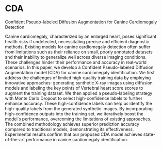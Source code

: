 # CDA
Confident Pseudo-labeled Diffusion Augmentation for Canine Cardiomegaly Detection

Canine cardiomegaly, characterized by an enlarged heart, poses significant health risks if undetected, necessitating precise and efficient diagnostic methods. Existing models for canine cardiomegaly detection often suffer from limitations such as their reliance on small, poorly annotated datasets and their inability to generalize well across diverse imaging conditions. These challenges hinder their performance and accuracy in real-world scenarios. In this paper, we develop a Confident Pseudo-labeled Diffusion Augmentation model (CDA) for canine cardiomegaly identification. We first address the challenges of limited high-quality training data by employing innovative approaches: generating synthetic X-ray images using diffusion models and labeling the key points of Vertebral heart score scores to augment the training dataset. We then applied a pseudo-labeling strategy with Monte Carlo Dropout to select high-confidence labels to further enhance accuracy. These high-confidence labels can help us identify the high-quality labels from the generated synthetic images. By incorporating high-confidence outputs into the training set, we iteratively boost the model's performance, overcoming the limitations of existing approaches.
The combined methodology achieves superior prediction accuracy compared to traditional models, demonstrating its effectiveness. Experimental results confirm that our proposed CDA model achieves state-of-the-art performance in canine cardiomegaly identification.
